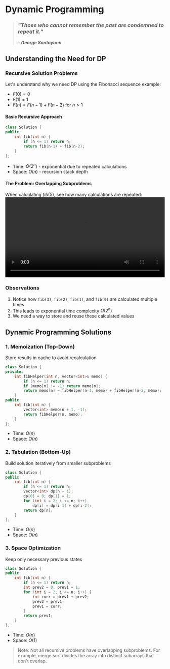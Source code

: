 # Dynamic Programming

> ### *"Those who cannot remember the past are condemned to repeat it."*
> ***- George Santayana***

## Understanding the Need for DP

### Recursive Solution Problems
Let's understand why we need DP using the Fibonacci sequence example:
- $F(0) = 0$
- $F(1) = 1$
- $F(n) = F(n-1) + F(n-2)$ for $n > 1$

#### Basic Recursive Approach
```cpp
class Solution {
public:
    int fib(int n) {
        if (n <= 1) return n;
        return fib(n-1) + fib(n-2);
    }
};
```
- Time: $O(2^n)$ - exponential due to repeated calculations
- Space: $O(n)$ - recursion stack depth

#### The Problem: Overlapping Subproblems
When calculating $fib(5)$, see how many calculations are repeated:
<video width="100%" controls>
    <source src="recursion.mp4" type="video/mp4">
    Your browser does not support the video tag.
</video>

### Observations
1. Notice how `fib(3)`, `fib(2)`, `fib(1)`, and `fib(0)` are calculated multiple times
2. This leads to exponential time complexity $O(2^n)$
3. We need a way to store and reuse these calculated values

## Dynamic Programming Solutions

### 1. Memoization (Top-Down)
Store results in cache to avoid recalculation
```cpp
class Solution {
private:
    int fibHelper(int n, vector<int>& memo) {
        if (n <= 1) return n;
        if (memo[n] != -1) return memo[n];
        return memo[n] = fibHelper(n-1, memo) + fibHelper(n-2, memo);
    }
public:
    int fib(int n) {
        vector<int> memo(n + 1, -1);
        return fibHelper(n, memo);
    }
};
```
- Time: $O(n)$
- Space: $O(n)$

### 2. Tabulation (Bottom-Up)
Build solution iteratively from smaller subproblems
```cpp
class Solution {
public:
    int fib(int n) {
        if (n <= 1) return n;
        vector<int> dp(n + 1);
        dp[0] = 0; dp[1] = 1;
        for (int i = 2; i <= n; i++)
            dp[i] = dp[i-1] + dp[i-2];
        return dp[n];
    }
};
```
- Time: $O(n)$
- Space: $O(n)$

### 3. Space Optimization
Keep only necessary previous states
```cpp
class Solution {
public:
    int fib(int n) {
        if (n <= 1) return n;
        int prev2 = 0, prev1 = 1;
        for (int i = 2; i <= n; i++) {
            int curr = prev1 + prev2;
            prev2 = prev1;
            prev1 = curr;
        }
        return prev1;
    }
};
```
- Time: $O(n)$
- Space: $O(1)$

> Note: Not all recursive problems have overlapping subproblems. For example, merge sort divides the array into distinct subarrays that don't overlap.

